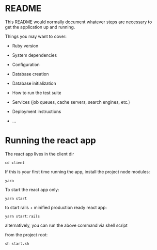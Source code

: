 # README

This README would normally document whatever steps are necessary to get the
application up and running.

Things you may want to cover:

* Ruby version

* System dependencies

* Configuration

* Database creation

* Database initialization

* How to run the test suite

* Services (job queues, cache servers, search engines, etc.)

* Deployment instructions

* ...

# Running the react app

The react app lives in the client dir

```cd client``` 

If this is your first time running the app, install the project node modules:

```yarn```

To start the react app only:

```yarn start```

to start rails + minified production ready react app:

```yarn start:rails```

alternatively, you can run the above command via shell script

from the project root:

```sh start.sh```
